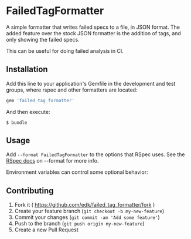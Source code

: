 # FailedTagFormatter

A simple formatter that writes failed specs to a file,
in JSON format.  The added feature over the stock
JSON formatter is the addition of tags, and only showing
the failed specs.

This can be useful for doing failed analysis in CI.


## Installation

Add this line to your application's Gemfile in the development and test groups, where rspec and other formatters are located:

```ruby
gem 'failed_tag_formatter'
```

And then execute:

    $ bundle


## Usage

Add `--format FailedTagFormatter` to the options that RSpec uses.
See the [RSpec docs](https://relishapp.com/rspec/rspec-core/v/2-6/docs/command-line/format-option) on --format for more info.


Environment variables can control some optional behavior:




## Contributing

1. Fork it ( https://github.com/edk/failed_tag_formatter/fork )
2. Create your feature branch (`git checkout -b my-new-feature`)
3. Commit your changes (`git commit -am 'Add some feature'`)
4. Push to the branch (`git push origin my-new-feature`)
5. Create a new Pull Request

